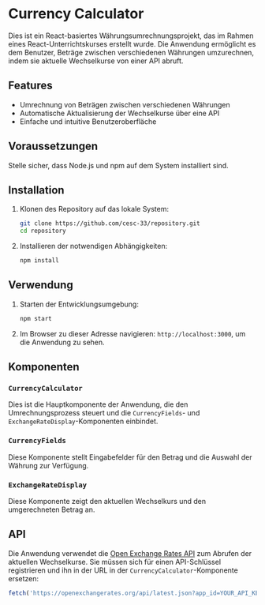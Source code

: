 # Currency Calculator

Dies ist ein React-basiertes Währungsumrechnungsprojekt, das im Rahmen eines React-Unterrichtskurses erstellt wurde. Die Anwendung ermöglicht es dem Benutzer, Beträge zwischen verschiedenen Währungen umzurechnen, indem sie aktuelle Wechselkurse von einer API abruft.

## Features

- Umrechnung von Beträgen zwischen verschiedenen Währungen
- Automatische Aktualisierung der Wechselkurse über eine API
- Einfache und intuitive Benutzeroberfläche

## Voraussetzungen

Stelle sicher, dass Node.js und npm auf dem System installiert sind.

## Installation

1. Klonen des Repository auf das lokale System:

    ```bash
    git clone https://github.com/cesc-33/repository.git
    cd repository
    ```

2. Installieren der notwendigen Abhängigkeiten:

    ```bash
    npm install
    ```

## Verwendung

1. Starten der Entwicklungsumgebung:

    ```bash
    npm start
    ```

2. Im Browser zu dieser Adresse navigieren: `http://localhost:3000`, um die Anwendung zu sehen.

## Komponenten

### `CurrencyCalculator`

Dies ist die Hauptkomponente der Anwendung, die den Umrechnungsprozess steuert und die `CurrencyFields`- und `ExchangeRateDisplay`-Komponenten einbindet.

### `CurrencyFields`

Diese Komponente stellt Eingabefelder für den Betrag und die Auswahl der Währung zur Verfügung.

### `ExchangeRateDisplay`

Diese Komponente zeigt den aktuellen Wechselkurs und den umgerechneten Betrag an.

## API

Die Anwendung verwendet die [Open Exchange Rates API](https://openexchangerates.org/) zum Abrufen der aktuellen Wechselkurse. Sie müssen sich für einen API-Schlüssel registrieren und ihn in der URL in der `CurrencyCalculator`-Komponente ersetzen:

```javascript
fetch('https://openexchangerates.org/api/latest.json?app_id=YOUR_API_KEY')
